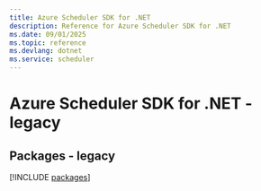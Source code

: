 ```yaml
---
title: Azure Scheduler SDK for .NET
description: Reference for Azure Scheduler SDK for .NET
ms.date: 09/01/2025
ms.topic: reference
ms.devlang: dotnet
ms.service: scheduler
---
```

# Azure Scheduler SDK for .NET - legacy
## Packages - legacy
[!INCLUDE [packages](scheduler-index.md)]